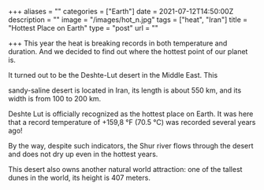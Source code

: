 +++
aliases = ""
categories = ["Earth"]
date = 2021-07-12T14:50:00Z
description = ""
image = "/images/hot_n.jpg"
tags = ["heat", "Iran"]
title = "Hottest Place on Earth"
type = "post"
url = ""

+++
This year the heat is breaking records in both temperature and duration. And we decided to find out where the hottest point of our planet is.

It turned out to be the Deshte-Lut desert in the Middle East. This

sandy-saline desert is located in Iran, its length is about 550 km, and its width is from 100 to 200 km.

Deshte Lut is officially recognized as the hottest place on Earth. It was here that a record temperature of +159,8 °F (70.5 °C) was recorded several years ago!

By the way, despite such indicators, the Shur river flows through the desert and does not dry up even in the hottest years.

This desert also owns another natural world attraction: one of the tallest dunes in the world, its height is 407 meters.